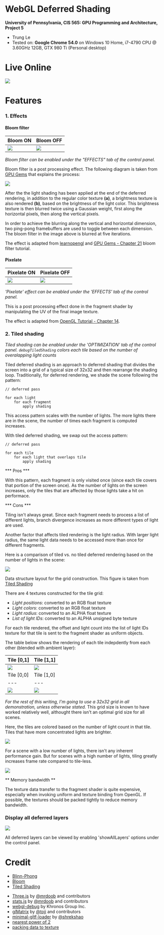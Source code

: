 WebGL Deferred Shading
======================

**University of Pennsylvania, CIS 565: GPU Programming and Architecture, Project 5**

* Trung Le
* Tested on: **Google Chrome 54.0** on
  Windows 10 Home, i7-4790 CPU @ 3.60GHz 12GB, GTX 980 Ti (Personal desktop)

# Live Online

[![](img/100_lights.gif)](https://trungtle.github.io/Project5-WebGL-Deferred-Shading-with-glTF/)

# Features

### 1. Effects

#### Bloom filter

| **Bloom ON** | **Bloom OFF**|
|---|---|
|![](img/100_lights_bloom.png)|![](img/100_lights_no_bloom.png)|

_Bloom filter can be enabled under the "EFFECTS" tab of the control panel._

Bloom filter is a post processing effect. The following diagram is taken from [GPU Gems](http://http.developer.nvidia.com/GPUGems/gpugems_ch21.html) that explains the process:

![](img/analysis/bloom_filter_diagram.png)

After the the light shading has been applied at the end of the deferred rendering, in addition to the regular color texture **(a)**, a brightness texture is also rendered **(b)**, based on the brightness of the light color. This brightness texture is then blurred twice using a Gaussian weight, first along the horizontal pixels, then along the vertical pixels.

In order to achieve the blurring along the vertical and horizontal dimension, two ping-pong framebuffers are used to toggle between each dimension. The bloom filter in the image above is blurred at five iterations.

The effect is adapted from [learnopengl](http://learnopengl.com/#!Advanced-Lighting/Bloom) and [GPU Gems - Chapter 21](http://http.developer.nvidia.com/GPUGems/gpugems_ch21.html) bloom filter tutorial.

#### Pixelate

| **Pixelate ON** | **Pixelate OFF**|
|---|---|
|![](img/100_lights_pixelate.png)|![](img/100_lights.png)|

_'Pixelate' effect can be enabled under the 'EFFECTS' tab of the control panel._

This is a post processing effect done in the fragment shader by manipulating the UV of the final image texture.

The effect is adapted from [OpenGL Tutorial - Chapter 14](http://www.opengl-tutorial.org/intermediate-tutorials/tutorial-14-render-to-texture/
).

### 2. Tiled shading

_Tiled shading can be enabled under the 'OPTIMIZATION' tab of the control panel. `debugTiledShading` colors each tile based on the number of overalapping light counts_

Tiled deferred shading is an approach to deferred shading that divides the screen into a grid of a typical size of 32x32 and then rearrange the shading loop. Traditionally, for deferred rendering, we shade the scene following the pattern:

```
// deferred pass

for each light
    for each fragment
        apply shading
```

This access pattern scales with the number of lights. The more lights there are in the scene, the number of times each fragment is computed increases.

With tiled deferred shading, we swap out the access pattern:

```
// deferred pass

for each tile
    for each light that overlaps tile
        apply shading
```

*** Pros ***

With this pattern, each fragment is only visited once (since each tile covers that portion of the screen once). As the number of lights on the screen increases, only the tiles that are affected by those lights take a hit on performace.

*** Cons ***

Tiling isn't always great. Since each fragment needs to process a list of different lights, branch divergence increases as more different types of light are used.

Another factor that affects tiled rendering is the light radius. With larger light radius, the same light data needs to be accessed more than once for different fragments.

Here is a comparison of tiled vs. no tiled deferred rendering based on the number of lights in the scene:


![](img/analysis/grid_data_structure.png)

Data structure layout for the grid construction. This figure is taken from [Tiled Shading](http://www.cse.chalmers.se/~uffe/tiled_shading_preprint.pdf)

There are 4 textures constructed for the tile grid:

- _Light positions_: converted to an RGB float texture
- _Light colors_: converted to an RGB float texture
- _Light radius_: converted to an ALPHA float texture
- _List of light IDs_: converted to an ALPHA unsigned byte texture

For each tile rendered, the offset and light count into the list of light IDs texture for that tile is sent to the fragment shader as uniform objects.

The table below shows the rendering of each tile indepdently from each other (blended with ambient layer):

| Tile [0,1] | Tile [1,1] |
| --- | --- |
|![](img/tile_0_1.png)|![](img/tile_1_1.png)|
| Tile [0,0] | Tile [1,0] |
| --- | --- |
|![](img/tile_0_0.png)|![](img/tile_1_0.png)|

_For the rest of this writing, I'm going to use a 32x32 grid in all demonstration, unless otherwise stated._ This grid size is known to have worked relatively well, althought there isn't an optimal grid size for all scenes.

Here, the tiles are colored based on the number of light count in that tile. Tiles that have more concentrated lights are brighter.

![](img/100_lights_tile_color_by_light_count.png)

For a scene with a low number of lights, there isn't any inherent performance gain. But for scenes with a high number of lights, tiling greatly increases frame rate compared to tile-less.

![](img/analysis/tiling_vs_light_count.png)

** Memory bandwidth **

The texture data transfer to the fragment shader is quite expensive, especially when invoking uniform and texture binding from OpenGL. If possible, the textures should be packed tightly to reduce memory bandwidth.

### Display all deferred layers

![](img/deferred_layers.gif)

All deferred layers can be viewed by enabling 'showAllLayers' options under the control panel.

# Credit

- [Blinn-Phong](http://sunandblackcat.com/tipFullView.php?l=eng&topicid=30&topic=Phong-Lighting)
- [Bloom](http://learnopengl.com/#!Advanced-Lighting/Bloom)
- [Tiled Shading](http://www.cse.chalmers.se/~uffe/tiled_shading_preprint.pdf)
* [Three.js](https://github.com/mrdoob/three.js) by [@mrdoob](https://github.com/mrdoob) and contributors
* [stats.js](https://github.com/mrdoob/stats.js) by [@mrdoob](https://github.com/mrdoob) and contributors
* [webgl-debug](https://github.com/KhronosGroup/WebGLDeveloperTools) by Khronos Group Inc.
* [glMatrix](https://github.com/toji/gl-matrix) by [@toji](https://github.com/toji) and contributors
* [minimal-gltf-loader](https://github.com/shrekshao/minimal-gltf-loader) by [@shrekshao](https://github.com/shrekshao)
* [nearest power of 2](https://bocoup.com/weblog/find-the-closest-power-of-2-with-javascript)
* [packing data to texture](http://stackoverflow.com/questions/17262574/packing-vertex-data-into-a-webgl-texture)
